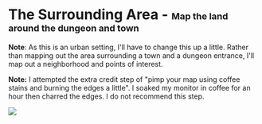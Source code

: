 # The Surrounding Area - <span style="font-size:large;">Map the land around the dungeon and town</span>
__Note__:  As this is an urban setting, I'll have to change this up a little.  Rather than mapping out the area
 surrounding a town and a dungeon entrance, I'll map out a neighborhood and points of interest.
  
__Note:__ I attempted the extra credit step of "pimp your map using coffee stains and burning the edges a little".  I
 soaked my monitor in coffee for an hour then charred the edges.  I do not recommend this step.
 

 <img src="{{site.url}}/images/new-orleans-redo-beige.jpg" style="display:block; margin:auto;" />